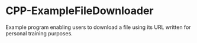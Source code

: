 # CPP-ExampleFileDownloader
Example program enabling users to download a file using its URL written for personal training purposes.
